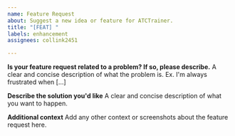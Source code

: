 ```yaml
---
name: Feature Request
about: Suggest a new idea or feature for ATCTrainer.
title: "[FEAT] "
labels: enhancement
assignees: collink2451

---
```


**Is your feature request related to a problem? If so, please describe.**
A clear and concise description of what the problem is. Ex. I'm always frustrated when [...]

**Describe the solution you'd like**
A clear and concise description of what you want to happen.

**Additional context**
Add any other context or screenshots about the feature request here.
